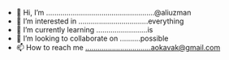 - 👋 Hi, I’m .....................................................@aliuzman
- 👀 I’m interested in ..................................everything
- 🌱 I’m currently learning .........................is
- 💞️ I’m looking to collaborate on ..........possible
- 📫 How to reach me ................................aokavak@gmail.com

<!---
aliuzman/aliuzman is a ✨ special ✨ repository because its `README.md` (this file) appears on your GitHub profile.
You can click the Preview link to take a look at your changes.
--->
